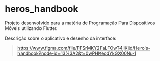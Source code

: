# heros_handbook

Projeto desenvolvido para a matéria de Programação Para Dispositivos Móveis utilizando Flutter.

Descrição sobre o aplicativo e desenho da interface:
  > https://www.figma.com/file/FFSrMKY2FaLFOwT4jiKijd/Hero's-handbook?node-id=13%3A2&t=0wPHKeodYkGX00Nu-1
